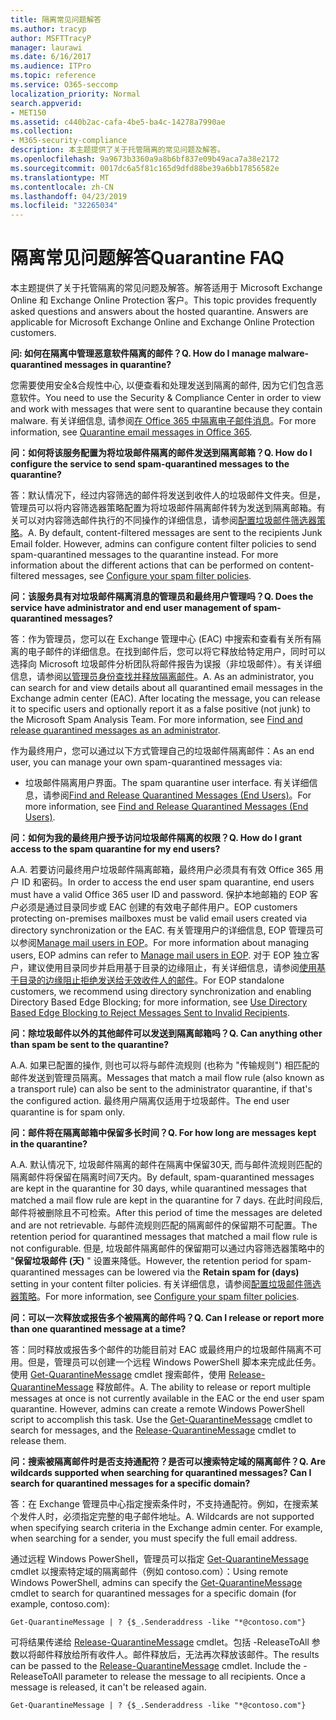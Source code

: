 ```yaml
---
title: 隔离常见问题解答
ms.author: tracyp
author: MSFTTracyP
manager: laurawi
ms.date: 6/16/2017
ms.audience: ITPro
ms.topic: reference
ms.service: O365-seccomp
localization_priority: Normal
search.appverid:
- MET150
ms.assetid: c440b2ac-cafa-4be5-ba4c-14278a7990ae
ms.collection:
- M365-security-compliance
description: 本主题提供了关于托管隔离的常见问题及解答。
ms.openlocfilehash: 9a9673b3360a9a8b6bf837e09b49aca7a38e2172
ms.sourcegitcommit: 0017dc6a5f81c165d9dfd88be39a6bb17856582e
ms.translationtype: MT
ms.contentlocale: zh-CN
ms.lasthandoff: 04/23/2019
ms.locfileid: "32265034"
---
```

# <a name="quarantine-faq"></a><span data-ttu-id="253a3-103">隔离常见问题解答</span><span class="sxs-lookup"><span data-stu-id="253a3-103">Quarantine FAQ</span></span>

<span data-ttu-id="253a3-p101">本主题提供了关于托管隔离的常见问题及解答。解答适用于 Microsoft Exchange Online 和 Exchange Online Protection 客户。</span><span class="sxs-lookup"><span data-stu-id="253a3-p101">This topic provides frequently asked questions and answers about the hosted quarantine. Answers are applicable for Microsoft Exchange Online and Exchange Online Protection customers.</span></span>
  
 <span data-ttu-id="253a3-106">**问: 如何在隔离中管理恶意软件隔离的邮件？**</span><span class="sxs-lookup"><span data-stu-id="253a3-106">**Q. How do I manage malware-quarantined messages in quarantine?**</span></span>
  
<span data-ttu-id="253a3-107">您需要使用安全&amp;合规性中心, 以便查看和处理发送到隔离的邮件, 因为它们包含恶意软件。</span><span class="sxs-lookup"><span data-stu-id="253a3-107">You need to use the Security &amp; Compliance Center in order to view and work with messages that were sent to quarantine because they contain malware.</span></span> <span data-ttu-id="253a3-108">有关详细信息, 请参阅[在 Office 365 中隔离电子邮件消息](https://support.office.com/article/Quarantine-email-messages-in-Office-365-4c234874-015e-4768-8495-98fcccfc639b)。</span><span class="sxs-lookup"><span data-stu-id="253a3-108">For more information, see [Quarantine email messages in Office 365](https://support.office.com/article/Quarantine-email-messages-in-Office-365-4c234874-015e-4768-8495-98fcccfc639b).</span></span>
  
 <span data-ttu-id="253a3-109">**问：如何将该服务配置为将垃圾邮件隔离的邮件发送到隔离邮箱？**</span><span class="sxs-lookup"><span data-stu-id="253a3-109">**Q. How do I configure the service to send spam-quarantined messages to the quarantine?**</span></span>
  
<span data-ttu-id="253a3-p103">答：默认情况下，经过内容筛选的邮件将发送到收件人的垃圾邮件文件夹。但是，管理员可以将内容筛选器策略配置为将垃圾邮件隔离邮件转为发送到隔离邮箱。有关可以对内容筛选邮件执行的不同操作的详细信息，请参阅[配置垃圾邮件筛选器策略](configure-your-spam-filter-policies.md)。</span><span class="sxs-lookup"><span data-stu-id="253a3-p103">A. By default, content-filtered messages are sent to the recipients Junk Email folder. However, admins can configure content filter policies to send spam-quarantined messages to the quarantine instead. For more information about the different actions that can be performed on content-filtered messages, see [Configure your spam filter policies](configure-your-spam-filter-policies.md).</span></span>
  
 <span data-ttu-id="253a3-114">**问：该服务具有对垃圾邮件隔离消息的管理员和最终用户管理吗？**</span><span class="sxs-lookup"><span data-stu-id="253a3-114">**Q. Does the service have administrator and end user management of spam-quarantined messages?**</span></span>
  
<span data-ttu-id="253a3-p104">答：作为管理员，您可以在 Exchange 管理中心 (EAC) 中搜索和查看有关所有隔离的电子邮件的详细信息。在找到邮件后，您可以将它释放给特定用户，同时可以选择向 Microsoft 垃圾邮件分析团队将邮件报告为误报（非垃圾邮件）。有关详细信息，请参阅[以管理员身份查找并释放隔离邮件](find-and-release-quarantined-messages-as-an-administrator.md)。</span><span class="sxs-lookup"><span data-stu-id="253a3-p104">A. As an administrator, you can search for and view details about all quarantined email messages in the Exchange admin center (EAC). After locating the message, you can release it to specific users and optionally report it as a false positive (not junk) to the Microsoft Spam Analysis Team. For more information, see [Find and release quarantined messages as an administrator](find-and-release-quarantined-messages-as-an-administrator.md).</span></span>
  
<span data-ttu-id="253a3-119">作为最终用户，您可以通过以下方式管理自己的垃圾邮件隔离邮件：</span><span class="sxs-lookup"><span data-stu-id="253a3-119">As an end user, you can manage your own spam-quarantined messages via:</span></span> 
  
- <span data-ttu-id="253a3-120">垃圾邮件隔离用户界面。</span><span class="sxs-lookup"><span data-stu-id="253a3-120">The spam quarantine user interface.</span></span> <span data-ttu-id="253a3-121">有关详细信息，请参阅[Find and Release Quarantined Messages (End Users)](http://technet.microsoft.com/library/e439b560-827a-4807-abd3-6b861c1ff786.aspx)。</span><span class="sxs-lookup"><span data-stu-id="253a3-121">For more information, see [Find and Release Quarantined Messages (End Users)](http://technet.microsoft.com/library/e439b560-827a-4807-abd3-6b861c1ff786.aspx).</span></span>
        
 <span data-ttu-id="253a3-122">**问：如何为我的最终用户授予访问垃圾邮件隔离的权限？**</span><span class="sxs-lookup"><span data-stu-id="253a3-122">**Q. How do I grant access to the spam quarantine for my end users?**</span></span>
  
<span data-ttu-id="253a3-123">A.</span><span class="sxs-lookup"><span data-stu-id="253a3-123">A.</span></span> <span data-ttu-id="253a3-124">若要访问最终用户垃圾邮件隔离邮箱，最终用户必须具有有效 Office 365 用户 ID 和密码。</span><span class="sxs-lookup"><span data-stu-id="253a3-124">In order to access the end user spam quarantine, end users must have a valid Office 365 user ID and password.</span></span> <span data-ttu-id="253a3-125">保护本地邮箱的 EOP 客户必须是通过目录同步或 EAC 创建的有效电子邮件用户。</span><span class="sxs-lookup"><span data-stu-id="253a3-125">EOP customers protecting on-premises mailboxes must be valid email users created via directory synchronization or the EAC.</span></span> <span data-ttu-id="253a3-126">有关管理用户的详细信息, EOP 管理员可以参阅[Manage mail users in EOP](eop/manage-mail-users-in-eop.md)。</span><span class="sxs-lookup"><span data-stu-id="253a3-126">For more information about managing users, EOP admins can refer to [Manage mail users in EOP](eop/manage-mail-users-in-eop.md).</span></span> <span data-ttu-id="253a3-127">对于 EOP 独立客户，建议使用目录同步并启用基于目录的边缘阻止，有关详细信息，请参阅[使用基于目录的边缘阻止拒绝发送给无效收件人的邮件](http://technet.microsoft.com/library/ca7b7416-92ed-40ad-abdb-695be46ea2e4.aspx)。</span><span class="sxs-lookup"><span data-stu-id="253a3-127">For EOP standalone customers, we recommend using directory synchronization and enabling Directory Based Edge Blocking; for more information, see [Use Directory Based Edge Blocking to Reject Messages Sent to Invalid Recipients](http://technet.microsoft.com/library/ca7b7416-92ed-40ad-abdb-695be46ea2e4.aspx).</span></span>
  
 <span data-ttu-id="253a3-128">**问：除垃圾邮件以外的其他邮件可以发送到隔离邮箱吗？**</span><span class="sxs-lookup"><span data-stu-id="253a3-128">**Q. Can anything other than spam be sent to the quarantine?**</span></span>
  
<span data-ttu-id="253a3-129">A.</span><span class="sxs-lookup"><span data-stu-id="253a3-129">A.</span></span> <span data-ttu-id="253a3-130">如果已配置的操作, 则也可以将与邮件流规则 (也称为 "传输规则") 相匹配的邮件发送到管理员隔离。</span><span class="sxs-lookup"><span data-stu-id="253a3-130">Messages that match a mail flow rule (also known as a transport rule) can also be sent to the administrator quarantine, if that's the configured action.</span></span> <span data-ttu-id="253a3-131">最终用户隔离仅适用于垃圾邮件。</span><span class="sxs-lookup"><span data-stu-id="253a3-131">The end user quarantine is for spam only.</span></span>
  
 <span data-ttu-id="253a3-132">**问：邮件将在隔离邮箱中保留多长时间？**</span><span class="sxs-lookup"><span data-stu-id="253a3-132">**Q. For how long are messages kept in the quarantine?**</span></span>
  
<span data-ttu-id="253a3-133">A.</span><span class="sxs-lookup"><span data-stu-id="253a3-133">A.</span></span> <span data-ttu-id="253a3-134">默认情况下, 垃圾邮件隔离的邮件在隔离中保留30天, 而与邮件流规则匹配的隔离邮件将保留在隔离时间7天内。</span><span class="sxs-lookup"><span data-stu-id="253a3-134">By default, spam-quarantined messages are kept in the quarantine for 30 days, while quarantined messages that matched a mail flow rule are kept in the quarantine for 7 days.</span></span> <span data-ttu-id="253a3-135">在此时间段后, 邮件将被删除且不可检索。</span><span class="sxs-lookup"><span data-stu-id="253a3-135">After this period of time the messages are deleted and are not retrievable.</span></span> <span data-ttu-id="253a3-136">与邮件流规则匹配的隔离邮件的保留期不可配置。</span><span class="sxs-lookup"><span data-stu-id="253a3-136">The retention period for quarantined messages that matched a mail flow rule is not configurable.</span></span> <span data-ttu-id="253a3-137">但是, 垃圾邮件隔离邮件的保留期可以通过内容筛选器策略中的 "**保留垃圾邮件 (天)** " 设置来降低。</span><span class="sxs-lookup"><span data-stu-id="253a3-137">However, the retention period for spam-quarantined messages can be lowered via the **Retain spam for (days)** setting in your content filter policies.</span></span> <span data-ttu-id="253a3-138">有关详细信息，请参阅[配置垃圾邮件筛选器策略](configure-your-spam-filter-policies.md)。</span><span class="sxs-lookup"><span data-stu-id="253a3-138">For more information, see [Configure your spam filter policies](configure-your-spam-filter-policies.md).</span></span>
  
 <span data-ttu-id="253a3-139">**问：可以一次释放或报告多个被隔离的邮件吗？**</span><span class="sxs-lookup"><span data-stu-id="253a3-139">**Q. Can I release or report more than one quarantined message at a time?**</span></span>
  
<span data-ttu-id="253a3-p109">答：同时释放或报告多个邮件的功能目前对 EAC 或最终用户的垃圾邮件隔离不可用。但是，管理员可以创建一个远程 Windows PowerShell 脚本来完成此任务。使用 [Get-QuarantineMessage](http://technet.microsoft.com/library/88026da1-8dbc-49e7-80e8-112a32773c34.aspx) cmdlet 搜索邮件，使用 [Release-QuarantineMessage](http://technet.microsoft.com/library/4a3aa05c-238f-46f2-b8dd-b0e3c38eab3e.aspx) 释放邮件。</span><span class="sxs-lookup"><span data-stu-id="253a3-p109">A. The ability to release or report multiple messages at once is not currently available in the EAC or the end user spam quarantine. However, admins can create a remote Windows PowerShell script to accomplish this task. Use the [Get-QuarantineMessage](http://technet.microsoft.com/library/88026da1-8dbc-49e7-80e8-112a32773c34.aspx) cmdlet to search for messages, and the [Release-QuarantineMessage](http://technet.microsoft.com/library/4a3aa05c-238f-46f2-b8dd-b0e3c38eab3e.aspx) cmdlet to release them.</span></span> 
  
 <span data-ttu-id="253a3-144">**问：搜索被隔离邮件时是否支持通配符？是否可以搜索特定域的隔离邮件？**</span><span class="sxs-lookup"><span data-stu-id="253a3-144">**Q. Are wildcards supported when searching for quarantined messages? Can I search for quarantined messages for a specific domain?**</span></span>
  
<span data-ttu-id="253a3-p110">答：在 Exchange 管理员中心指定搜索条件时，不支持通配符。例如，在搜索某个发件人时，必须指定完整的电子邮件地址。</span><span class="sxs-lookup"><span data-stu-id="253a3-p110">A. Wildcards are not supported when specifying search criteria in the Exchange admin center. For example, when searching for a sender, you must specify the full email address.</span></span>
  
<span data-ttu-id="253a3-148">通过远程 Windows PowerShell，管理员可以指定 [Get-QuarantineMessage](http://technet.microsoft.com/library/88026da1-8dbc-49e7-80e8-112a32773c34.aspx) cmdlet 以搜索特定域的隔离邮件（例如 contoso.com）：</span><span class="sxs-lookup"><span data-stu-id="253a3-148">Using remote Windows PowerShell, admins can specify the [Get-QuarantineMessage](http://technet.microsoft.com/library/88026da1-8dbc-49e7-80e8-112a32773c34.aspx) cmdlet to search for quarantined messages for a specific domain (for example, contoso.com):</span></span> 
  
```
Get-QuarantineMessage | ? {$_.Senderaddress -like "*@contoso.com"}
```

<span data-ttu-id="253a3-p111">可将结果传递给 [Release-QuarantineMessage](http://technet.microsoft.com/library/4a3aa05c-238f-46f2-b8dd-b0e3c38eab3e.aspx) cmdlet。包括 -ReleaseToAll 参数以将邮件释放给所有收件人。邮件释放后，无法再次释放该邮件。</span><span class="sxs-lookup"><span data-stu-id="253a3-p111">The results can be passed to the [Release-QuarantineMessage](http://technet.microsoft.com/library/4a3aa05c-238f-46f2-b8dd-b0e3c38eab3e.aspx) cmdlet. Include the -ReleaseToAll parameter to release the message to all recipients. Once a message is released, it can't be released again.</span></span> 
  
```
Get-QuarantineMessage | ? {$_.Senderaddress -like "*@contoso.com"}
```


